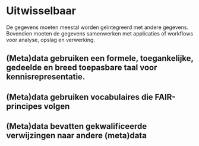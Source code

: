 Uitwisselbaar
=============

De gegevens moeten meestal worden geïntegreerd met andere gegevens. Bovendien
moeten de gegevens samenwerken met applicaties of workflows voor analyse, opslag
en verwerking.

(Meta)data gebruiken een formele, toegankelijke, gedeelde en breed toepasbare taal voor kennisrepresentatie.
------------------------------------------------------------------------------------------------------------

(Meta)data gebruiken vocabulaires die FAIR-principes volgen
-----------------------------------------------------------

(Meta)data bevatten gekwalificeerde verwijzingen naar andere (meta)data
-----------------------------------------------------------------------
